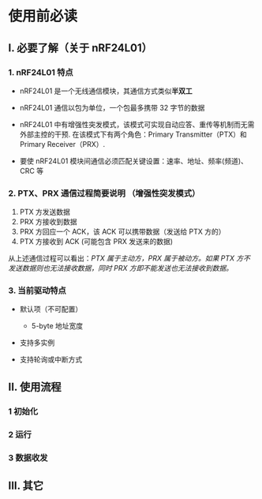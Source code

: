 # 使用前必读

## I. 必要了解（关于 nRF24L01）

### 1. nRF24L01 特点

- nRF24L01 是一个无线通信模块，其通信方式类似**半双工**

- nRF24L01 通信以包为单位，一个包最多携带 32 字节的数据

- nRF24L01 中有增强性突发模式，该模式可实现自动应答、重传等机制而无需外部主控的干预. 在该模式下有两个角色：Primary Transmitter（PTX）和 Primary Receiver（PRX）.

- 要使 nRF24L01 模块间通信必须匹配关键设置：速率、地址、频率(频道)、CRC 等

### 2. PTX、PRX 通信过程简要说明 （增强性突发模式）

1. PTX 方发送数据
2. PRX 方接收到数据
3. PRX 方回应一个 ACK，该 ACK 可以携带数据（发送给 PTX 方的）
4. PTX 方接收到 ACK (可能包含 PRX 发送来的数据)

从上述通信过程可以看出：_PTX 属于主动方，PRX 属于被动方。如果 PTX 方不发送数据则也无法接收数据，同时 PRX 方即不能发送也无法接收到数据。_

### 3. 当前驱动特点

- 默认项（不可配置）
    - 5-byte 地址宽度

- 支持多实例
- 支持轮询或中断方式

## II. 使用流程


### 1 初始化


### 2 运行


### 3 数据收发

## III. 其它
